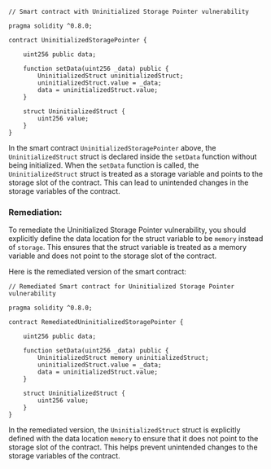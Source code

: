 ```solidity
// Smart contract with Uninitialized Storage Pointer vulnerability

pragma solidity ^0.8.0;

contract UninitializedStoragePointer {
    
    uint256 public data;
    
    function setData(uint256 _data) public {
        UninitializedStruct uninitializedStruct;
        uninitializedStruct.value = _data;
        data = uninitializedStruct.value;
    }
    
    struct UninitializedStruct {
        uint256 value;
    }
}
```

In the smart contract `UninitializedStoragePointer` above, the `UninitializedStruct` struct is declared inside the `setData` function without being initialized. When the `setData` function is called, the `UninitializedStruct` struct is treated as a storage variable and points to the storage slot of the contract. This can lead to unintended changes in the storage variables of the contract.

### Remediation:

To remediate the Uninitialized Storage Pointer vulnerability, you should explicitly define the data location for the struct variable to be `memory` instead of `storage`. This ensures that the struct variable is treated as a memory variable and does not point to the storage slot of the contract.

Here is the remediated version of the smart contract:

```solidity
// Remediated Smart contract for Uninitialized Storage Pointer vulnerability

pragma solidity ^0.8.0;

contract RemediatedUninitializedStoragePointer {
    
    uint256 public data;
    
    function setData(uint256 _data) public {
        UninitializedStruct memory uninitializedStruct;
        uninitializedStruct.value = _data;
        data = uninitializedStruct.value;
    }
    
    struct UninitializedStruct {
        uint256 value;
    }
}
```

In the remediated version, the `UninitializedStruct` struct is explicitly defined with the data location `memory` to ensure that it does not point to the storage slot of the contract. This helps prevent unintended changes to the storage variables of the contract.